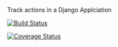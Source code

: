 Track actions in a Django Applciation

[![Build Status](https://travis-ci.org/kenneth051/Django_Track_Actions.svg?branch=develop)](https://travis-ci.org/kenneth051/Django_Track_Actions)

[![Coverage Status](https://coveralls.io/repos/github/kenneth051/Django_Track_Actions/badge.svg?branch=develop)](https://coveralls.io/github/kenneth051/Django_Track_Actions?branch=develop)
